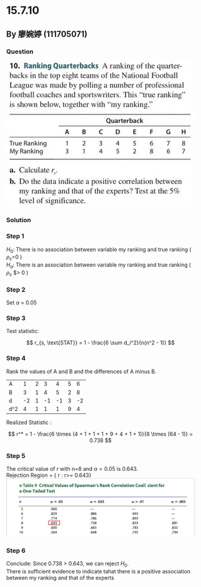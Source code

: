 # 15.7.10
## By 廖婉婷 (111705071)

### Question 
<img src= "https://github.com/HWTeng-Course/202402-Statistics/blob/main/Images/15.7.10.jpg" width="500">

### Solution

### Step 1
$H_0$: There is no association between variable my ranking and true ranking ( $ρ_s$=0 ) <br>
$H_a$: There is an association between variable my ranking and true ranking  ( $ρ_s$ $> 0 )

### Step 2
Set $\alpha$ = 0.05
   
### Step 3
Test statistic:

$$
  r_{s, \text{STAT}} = 1 - \frac{6 \sum d_i^2}{n(n^2 - 1)}
$$

### Step 4
Rank the values of A and B and the differences of A minus B.

| |   |   |   |   |   |   |
|-|-|-|-|-|-|-|
|A|1|2|3|4|5|6|7|8|
|B|3|1|4|5|2|8|6|7|
|d|-2|1|-1|-1|3|-2|1|1|
|d^2|4|1|1|1|9|4|1|1|


Realized Statistic :

$$
r^* = 1 - \frac{6 \times (4 + 1 + 1 + 1 + 9 + 4 + 1 + 1)}{8 \times (64 - 1)} = 0.738
$$

### Step 5
The critical value of $r$ with n=8 and $\alpha = 0.05$ is 0.643.<br>
Rejection Region = { r : r>= 0.643} <br>
<img src= "https://github.com/HWTeng-Course/202402-Statistics/blob/main/Images/15.7.10%EF%BC%881%EF%BC%89.jpg" width="700">

### Step 6
Conclude: 
Since 0.738 > 0.643, we can reject $H_0$. <br>
There is sufficient evidence to indicate tahat there is a positive association between my ranking and that of the experts
